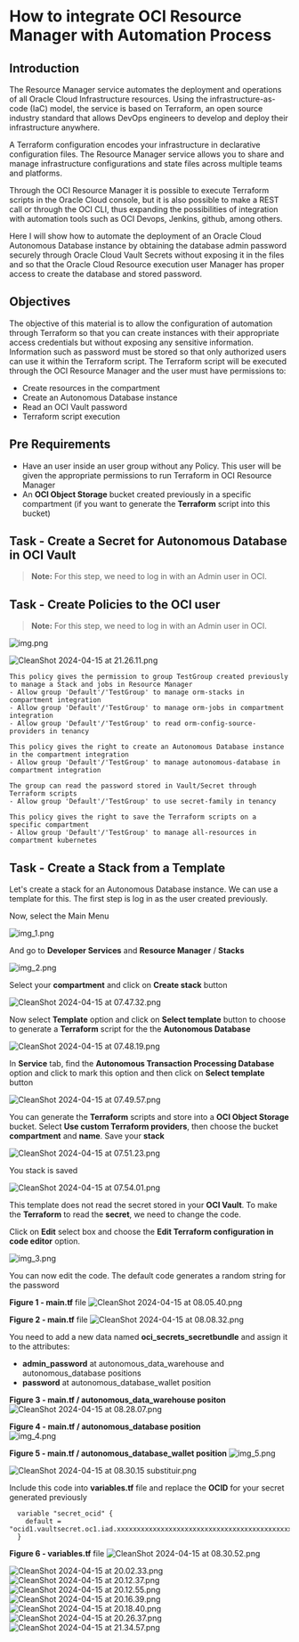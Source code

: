 # How to integrate OCI Resource Manager with Automation Process

## Introduction

The Resource Manager service automates the deployment and operations of all Oracle Cloud Infrastructure resources. Using the infrastructure-as-code (IaC) model, the service is based on Terraform, an open source industry standard that allows DevOps engineers to develop and deploy their infrastructure anywhere.

A Terraform configuration encodes your infrastructure in declarative configuration files. The Resource Manager service allows you to share and manage infrastructure configurations and state files across multiple teams and platforms.


Through the OCI Resource Manager it is possible to execute Terraform scripts in the Oracle Cloud console, but it is also possible to make a REST call or through the OCI CLI, thus expanding the possibilities of integration with automation tools such as OCI Devops, Jenkins, github, among others.

Here I will show how to automate the deployment of an Oracle Cloud Autonomous Database instance by obtaining the database admin password securely through Oracle Cloud Vault Secrets without exposing it in the files and so that the Oracle Cloud Resource execution user Manager has proper access to create the database and stored password.

## Objectives

The objective of this material is to allow the configuration of automation through Terraform so that you can create instances with their appropriate access credentials but without exposing any sensitive information. Information such as password must be stored so that only authorized users can use it within the Terraform script.
The Terraform script will be executed through the OCI Resource Manager and the user must have permissions to:

- Create resources in the compartment
- Create an Autonomous Database instance
- Read an OCI Vault password
- Terraform script execution

## Pre Requirements

- Have an user inside an user group without any Policy. This user will be given the appropriate permissions to run Terraform in OCI Resource Manager
- An **OCI Object Storage** bucket created previously in a specific compartment (if you want to generate the **Terraform** script into this bucket)

## Task - Create a Secret for Autonomous Database in OCI Vault

>**Note:** For this step, we need to log in with an Admin user in OCI.


## Task - Create Policies to the OCI user

>**Note:** For this step, we need to log in with an Admin user in OCI.

![img.png](img.png)

![CleanShot 2024-04-15 at 21.26.11.png](CleanShot%202024-04-15%20at%2021.26.11.png)

    This policy gives the permission to group TestGroup created previously to manage a Stack and jobs in Resource Manager
    - Allow group 'Default'/'TestGroup' to manage orm-stacks in compartment integration
    - Allow group 'Default'/'TestGroup' to manage orm-jobs in compartment integration
    - Allow group 'Default'/'TestGroup' to read orm-config-source-providers in tenancy

    This policy gives the right to create an Autonomous Database instance in the compartment integration
    - Allow group 'Default'/'TestGroup' to manage autonomous-database in compartment integration

    The group can read the password stored in Vault/Secret through Terraform scripts 
    - Allow group 'Default'/'TestGroup' to use secret-family in tenancy

    This policy gives the right to save the Terraform scripts on a specific compartment
    - Allow group 'Default'/'TestGroup' to manage all-resources in compartment kubernetes


## Task - Create a Stack from a Template

Let's create a stack for an Autonomous Database instance. We can use a template for this.
The first step is log in as the user created previously.

Now, select the Main Menu

![img_1.png](img_1.png)

And go to **Developer Services** and **Resource Manager** / **Stacks**

![img_2.png](img_2.png)

Select your **compartment** and click on **Create stack** button

![CleanShot 2024-04-15 at 07.47.32.png](CleanShot%202024-04-15%20at%2007.47.32.png)

Now select **Template** option and click on **Select template** button to choose to generate a **Terraform** script for the the **Autonomous Database** 

![CleanShot 2024-04-15 at 07.48.19.png](CleanShot%202024-04-15%20at%2007.48.19.png)

In **Service** tab, find the **Autonomous Transaction Processing Database** option and click to mark this option and then click on **Select template** button 

![CleanShot 2024-04-15 at 07.49.57.png](CleanShot%202024-04-15%20at%2007.49.57.png)

You can generate the **Terraform** scripts and store into a **OCI Object Storage** bucket.
Select **Use custom Terraform providers**, then choose the bucket **compartment** and **name**.
Save your **stack**

![CleanShot 2024-04-15 at 07.51.23.png](CleanShot%202024-04-15%20at%2007.51.23.png)

You stack is saved 

![CleanShot 2024-04-15 at 07.54.01.png](CleanShot%202024-04-15%20at%2007.54.01.png)

This template does not read the secret stored in your **OCI Vault**. To make the **Terraform** to read the **secret**, we need to change the code.

Click on **Edit** select box and choose the **Edit Terraform configuration in code editor** option.

![img_3.png](img_3.png)

You can now edit the code. The default code generates a random string for the password

**Figure 1 - main.tf** file
![CleanShot 2024-04-15 at 08.05.40.png](CleanShot%202024-04-15%20at%2008.05.40.png)

**Figure 2 - main.tf** file
![CleanShot 2024-04-15 at 08.08.32.png](CleanShot%202024-04-15%20at%2008.08.32.png)

You need to add a new data named **oci_secrets_secretbundle** and assign it to the attributes:

- **admin_password** at autonomous_data_warehouse and autonomous_database positions
- **password** at autonomous_database_wallet position

**Figure 3 - main.tf / autonomous_data_warehouse positon**
![CleanShot 2024-04-15 at 08.28.07.png](CleanShot%202024-04-15%20at%2008.28.07.png)

**Figure 4 - main.tf / autonomous_database position**  
![img_4.png](img_4.png)

**Figure 5 - main.tf / autonomous_database_wallet position**
![img_5.png](img_5.png)

![CleanShot 2024-04-15 at 08.30.15 substituir.png](CleanShot%202024-04-15%20at%2008.30.15%20substituir.png)

Include this code into **variables.tf** file and replace the **OCID** for your secret generated previously


      variable "secret_ocid" {
        default = "ocid1.vaultsecret.oc1.iad.xxxxxxxxxxxxxxxxxxxxxxxxxxxxxxxxxxxxxxxxxxxxxxxxxxxxxxx"
      }

**Figure 6 - variables.tf** file
![CleanShot 2024-04-15 at 08.30.52.png](CleanShot%202024-04-15%20at%2008.30.52.png)


![CleanShot 2024-04-15 at 20.02.33.png](CleanShot%202024-04-15%20at%2020.02.33.png)
![CleanShot 2024-04-15 at 20.12.37.png](CleanShot%202024-04-15%20at%2020.12.37.png)
![CleanShot 2024-04-15 at 20.12.55.png](CleanShot%202024-04-15%20at%2020.12.55.png)
![CleanShot 2024-04-15 at 20.16.39.png](CleanShot%202024-04-15%20at%2020.16.39.png)
![CleanShot 2024-04-15 at 20.18.40.png](CleanShot%202024-04-15%20at%2020.18.40.png)
![CleanShot 2024-04-15 at 20.26.37.png](CleanShot%202024-04-15%20at%2020.26.37.png)
![CleanShot 2024-04-15 at 21.34.57.png](CleanShot%202024-04-15%20at%2021.34.57.png)